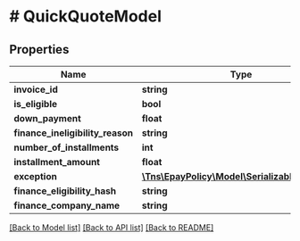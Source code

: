 # # QuickQuoteModel

## Properties

Name | Type | Description | Notes
------------ | ------------- | ------------- | -------------
**invoice_id** | **string** |  | [optional]
**is_eligible** | **bool** |  | [optional]
**down_payment** | **float** |  | [optional]
**finance_ineligibility_reason** | **string** |  | [optional]
**number_of_installments** | **int** |  | [optional]
**installment_amount** | **float** |  | [optional]
**exception** | [**\Tns\\EpayPolicy\Model\SerializableException**](SerializableException.md) |  | [optional]
**finance_eligibility_hash** | **string** |  | [optional]
**finance_company_name** | **string** |  | [optional]

[[Back to Model list]](../../README.md#models) [[Back to API list]](../../README.md#endpoints) [[Back to README]](../../README.md)
